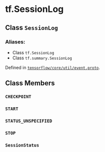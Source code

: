 <div itemscope itemtype="http://developers.google.com/ReferenceObject">
<meta itemprop="name" content="tf.SessionLog" />
<meta itemprop="property" content="CHECKPOINT"/>
<meta itemprop="property" content="START"/>
<meta itemprop="property" content="STATUS_UNSPECIFIED"/>
<meta itemprop="property" content="STOP"/>
<meta itemprop="property" content="SessionStatus"/>
</div>

# tf.SessionLog

## Class `SessionLog`



### Aliases:

* Class `tf.SessionLog`
* Class `tf.summary.SessionLog`



Defined in [`tensorflow/core/util/event.proto`](https://www.tensorflow.org/code/tensorflow/core/util/event.proto).



## Class Members

<h3 id="CHECKPOINT"><code>CHECKPOINT</code></h3>

<h3 id="START"><code>START</code></h3>

<h3 id="STATUS_UNSPECIFIED"><code>STATUS_UNSPECIFIED</code></h3>

<h3 id="STOP"><code>STOP</code></h3>

<h3 id="SessionStatus"><code>SessionStatus</code></h3>

